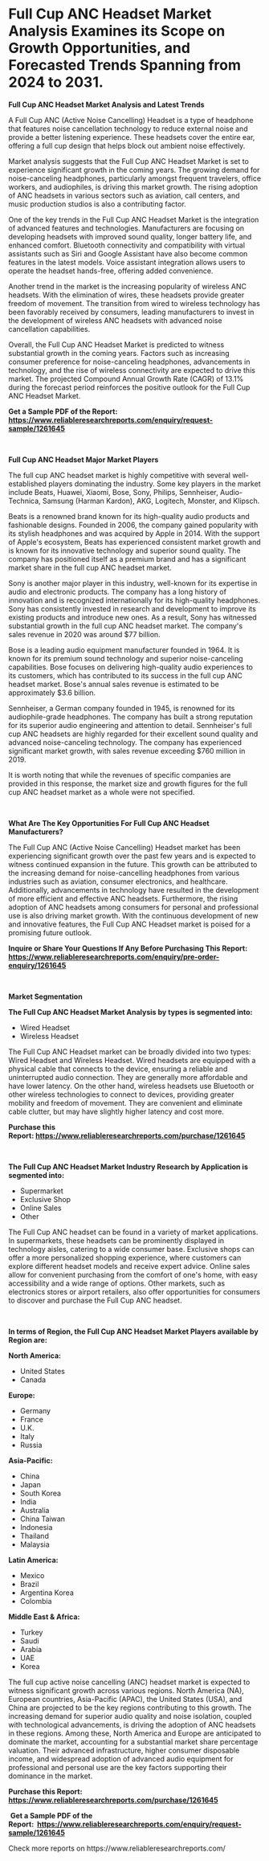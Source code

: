 <p><h1>Full Cup ANC Headset Market Analysis Examines its Scope on Growth Opportunities, and Forecasted Trends Spanning from 2024 to 2031.</h1></p><p><strong>Full Cup ANC Headset Market Analysis and Latest Trends</strong></p>
<p><p>A Full Cup ANC (Active Noise Cancelling) Headset is a type of headphone that features noise cancellation technology to reduce external noise and provide a better listening experience. These headsets cover the entire ear, offering a full cup design that helps block out ambient noise effectively.</p><p>Market analysis suggests that the Full Cup ANC Headset Market is set to experience significant growth in the coming years. The growing demand for noise-canceling headphones, particularly amongst frequent travelers, office workers, and audiophiles, is driving this market growth. The rising adoption of ANC headsets in various sectors such as aviation, call centers, and music production studios is also a contributing factor.</p><p>One of the key trends in the Full Cup ANC Headset Market is the integration of advanced features and technologies. Manufacturers are focusing on developing headsets with improved sound quality, longer battery life, and enhanced comfort. Bluetooth connectivity and compatibility with virtual assistants such as Siri and Google Assistant have also become common features in the latest models. Voice assistant integration allows users to operate the headset hands-free, offering added convenience.</p><p>Another trend in the market is the increasing popularity of wireless ANC headsets. With the elimination of wires, these headsets provide greater freedom of movement. The transition from wired to wireless technology has been favorably received by consumers, leading manufacturers to invest in the development of wireless ANC headsets with advanced noise cancellation capabilities.</p><p>Overall, the Full Cup ANC Headset Market is predicted to witness substantial growth in the coming years. Factors such as increasing consumer preference for noise-canceling headphones, advancements in technology, and the rise of wireless connectivity are expected to drive this market. The projected Compound Annual Growth Rate (CAGR) of 13.1% during the forecast period reinforces the positive outlook for the Full Cup ANC Headset Market.</p></p>
<p><strong>Get a Sample PDF of the Report:&nbsp; <a href="https://www.reliableresearchreports.com/enquiry/request-sample/1261645">https://www.reliableresearchreports.com/enquiry/request-sample/1261645</a></strong></p>
<p>&nbsp;</p>
<p><strong>Full Cup ANC Headset Major Market Players</strong></p>
<p><p>The full cup ANC headset market is highly competitive with several well-established players dominating the industry. Some key players in the market include Beats, Huawei, Xiaomi, Bose, Sony, Philips, Sennheiser, Audio-Technica, Samsung (Harman Kardon), AKG, Logitech, Monster, and Klipsch.</p><p>Beats is a renowned brand known for its high-quality audio products and fashionable designs. Founded in 2006, the company gained popularity with its stylish headphones and was acquired by Apple in 2014. With the support of Apple's ecosystem, Beats has experienced consistent market growth and is known for its innovative technology and superior sound quality. The company has positioned itself as a premium brand and has a significant market share in the full cup ANC headset market.</p><p>Sony is another major player in this industry, well-known for its expertise in audio and electronic products. The company has a long history of innovation and is recognized internationally for its high-quality headphones. Sony has consistently invested in research and development to improve its existing products and introduce new ones. As a result, Sony has witnessed substantial growth in the full cup ANC headset market. The company's sales revenue in 2020 was around $77 billion.</p><p>Bose is a leading audio equipment manufacturer founded in 1964. It is known for its premium sound technology and superior noise-canceling capabilities. Bose focuses on delivering high-quality audio experiences to its customers, which has contributed to its success in the full cup ANC headset market. Bose's annual sales revenue is estimated to be approximately $3.6 billion.</p><p>Sennheiser, a German company founded in 1945, is renowned for its audiophile-grade headphones. The company has built a strong reputation for its superior audio engineering and attention to detail. Sennheiser's full cup ANC headsets are highly regarded for their excellent sound quality and advanced noise-canceling technology. The company has experienced significant market growth, with sales revenue exceeding $760 million in 2019.</p><p>It is worth noting that while the revenues of specific companies are provided in this response, the market size and growth figures for the full cup ANC headset market as a whole were not specified.</p></p>
<p>&nbsp;</p>
<p><strong>What Are The Key Opportunities For Full Cup ANC Headset Manufacturers?</strong></p>
<p><p>The Full Cup ANC (Active Noise Cancelling) Headset market has been experiencing significant growth over the past few years and is expected to witness continued expansion in the future. This growth can be attributed to the increasing demand for noise-cancelling headphones from various industries such as aviation, consumer electronics, and healthcare. Additionally, advancements in technology have resulted in the development of more efficient and effective ANC headsets. Furthermore, the rising adoption of ANC headsets among consumers for personal and professional use is also driving market growth. With the continuous development of new and innovative features, the Full Cup ANC Headset market is poised for a promising future outlook.</p></p>
<p><strong>Inquire or Share Your Questions If Any Before Purchasing This Report: <a href="https://www.reliableresearchreports.com/enquiry/pre-order-enquiry/1261645">https://www.reliableresearchreports.com/enquiry/pre-order-enquiry/1261645</a></strong></p>
<p>&nbsp;</p>
<p><strong>Market Segmentation</strong></p>
<p><strong>The Full Cup ANC Headset Market Analysis by types is segmented into:</strong></p>
<p><ul><li>Wired Headset</li><li>Wireless Headset</li></ul></p>
<p><p>The Full Cup ANC Headset market can be broadly divided into two types: Wired Headset and Wireless Headset. Wired headsets are equipped with a physical cable that connects to the device, ensuring a reliable and uninterrupted audio connection. They are generally more affordable and have lower latency. On the other hand, wireless headsets use Bluetooth or other wireless technologies to connect to devices, providing greater mobility and freedom of movement. They are convenient and eliminate cable clutter, but may have slightly higher latency and cost more.</p></p>
<p><strong>Purchase this Report:&nbsp;<a href="https://www.reliableresearchreports.com/purchase/1261645">https://www.reliableresearchreports.com/purchase/1261645</a></strong></p>
<p>&nbsp;</p>
<p><strong>The Full Cup ANC Headset Market Industry Research by Application is segmented into:</strong></p>
<p><ul><li>Supermarket</li><li>Exclusive Shop</li><li>Online Sales</li><li>Other</li></ul></p>
<p><p>The Full Cup ANC headset can be found in a variety of market applications. In supermarkets, these headsets can be prominently displayed in technology aisles, catering to a wide consumer base. Exclusive shops can offer a more personalized shopping experience, where customers can explore different headset models and receive expert advice. Online sales allow for convenient purchasing from the comfort of one's home, with easy accessibility and a wide range of options. Other markets, such as electronics stores or airport retailers, also offer opportunities for consumers to discover and purchase the Full Cup ANC headset.</p></p>
<p>&nbsp;</p>
<p><strong>In terms of Region, the Full Cup ANC Headset Market Players available by Region are:</strong></p>
<p>
    <p> <strong> North America: </strong>
        <ul>
            <li>United States</li>
            <li>Canada</li>
        </ul>
        </p> 
    <p> <strong> Europe: </strong>
        <ul>
            <li>Germany</li>
            <li>France</li>
            <li>U.K.</li>
            <li>Italy</li>
            <li>Russia</li>
        </ul>
        </p> 
    <p> <strong> Asia-Pacific: </strong>
        <ul>
            <li>China</li>
            <li>Japan</li>
            <li>South Korea</li>
            <li>India</li>
            <li>Australia</li>
            <li>China Taiwan</li>
            <li>Indonesia</li>
            <li>Thailand</li>
            <li>Malaysia</li>
        </ul>
        </p> 
    <p> <strong> Latin America: </strong>
        <ul>
            <li>Mexico</li>
            <li>Brazil</li>
            <li>Argentina Korea</li>
            <li>Colombia</li>
        </ul>
        </p> 
    <p> <strong> Middle East & Africa: </strong>
        <ul>
            <li>Turkey</li>
            <li>Saudi</li>
            <li>Arabia</li>
            <li>UAE</li>
            <li>Korea</li>
        </ul>
    </p>
    </p>
<p><p>The full cup active noise cancelling (ANC) headset market is expected to witness significant growth across various regions. North America (NA), European countries, Asia-Pacific (APAC), the United States (USA), and China are projected to be the key regions contributing to this growth. The increasing demand for superior audio quality and noise isolation, coupled with technological advancements, is driving the adoption of ANC headsets in these regions. Among these, North America and Europe are anticipated to dominate the market, accounting for a substantial market share percentage valuation. Their advanced infrastructure, higher consumer disposable income, and widespread adoption of advanced audio equipment for professional and personal use are the key factors supporting their dominance in the market.</p></p>
<p><strong>Purchase this Report: <a href="https://www.reliableresearchreports.com/purchase/1261645">https://www.reliableresearchreports.com/purchase/1261645</a></strong></p>
<p>&nbsp;<strong>Get a Sample PDF of the Report:&nbsp;&nbsp;<a href="https://www.reliableresearchreports.com/enquiry/request-sample/1261645">https://www.reliableresearchreports.com/enquiry/request-sample/1261645</a></strong></p>
<p><strong></strong></p>
<p>Check more reports on https://www.reliableresearchreports.com/</p>